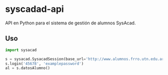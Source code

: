 syscadad-api
============
API en Python para el sistema de gestión de alumnos SysAcad.

Uso
---
```python
import sysacad

s = sysacad.SysacadSession(base_url='http://www.alumnos.frro.utn.edu.ar')
s.login('45678', 'examplepassword')
al = s.datosAlumno()
```
